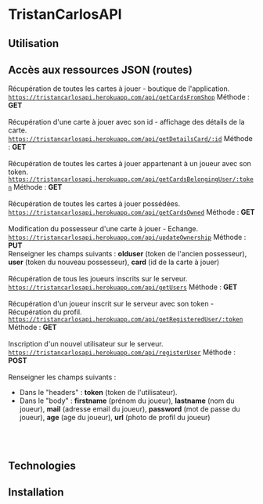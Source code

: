 # TristanCarlosAPI

## Utilisation


## Accès aux ressources JSON (routes)
Récupération de toutes les cartes à jouer - boutique de l'application. </br>
<code>https://tristancarlosapi.herokuapp.com/api/getCardsFromShop</code> Méthode : <b>GET</b></br></br>
Récupération d'une carte à jouer avec son id - affichage des détails de la carte.</br>
<code>https://tristancarlosapi.herokuapp.com/api/getDetailsCard/:id</code> Méthode : <b>GET</b></br></br>
Récupération de toutes les cartes à jouer appartenant à un joueur avec son token.</br>
<code>https://tristancarlosapi.herokuapp.com/api/getCardsBelongingUser/:token</code> Méthode : <b>GET</b></br></br>
Récupération de toutes les cartes à jouer possédées.</br>
<code>https://tristancarlosapi.herokuapp.com/api/getCardsOwned</code> Méthode : <b>GET</b></br></br>
Modification du possesseur d'une carte à jouer - Echange.</br>
<code>https://tristancarlosapi.herokuapp.com/api/updateOwnership</code> Méthode : <b>PUT</b></br>
Renseigner les champs suivants : <b>olduser</b> (token de l'ancien possesseur), <b>user</b> (token du nouveau possesseur), <b>card</b> (id de la carte à jouer)</br></br>
Récupération de tous les joueurs inscrits sur le serveur.</br>
<code>https://tristancarlosapi.herokuapp.com/api/getUsers</code> Méthode : <b>GET</b></br></br>
Récupération d'un joueur inscrit sur le serveur avec son token - Récupération du profil.</br>
<code>https://tristancarlosapi.herokuapp.com/api/getRegisteredUser/:token</code> Méthode : <b>GET</b></br></br>
Inscription d'un nouvel utilisateur sur le serveur.</br>
<code>https://tristancarlosapi.herokuapp.com/api/registerUser</code> Méthode : <b>POST</b></br></br>
Renseigner les champs suivants :</br><ul><li>Dans le "headers" :  <b>token</b> (token de l'utilisateur).</li><li> Dans le "body" :  <b>firstname</b> (prénom du joueur), <b>lastname</b> (nom du joueur), <b>mail</b> (adresse email du joueur), <b>password</b> (mot de passe du joueur), <b>age</b> (age du joueur), <b>url</b> (photo de profil du joueur)</li></ul></br></br>
## Technologies


## Installation



